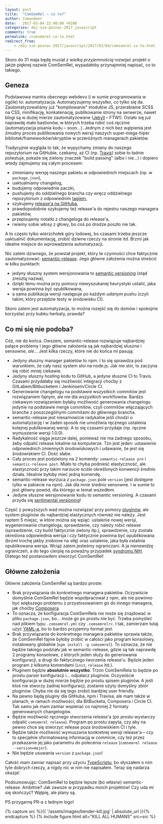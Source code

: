 ```yaml
---
layout: post
title:  "ComSemRel – co to?"
author: Comandeer
date:   2017-03-04 22:40:00 +0100
categories: daj-sie-poznac-2017 javascript
comments: true
permalink: /comsemrel-co-to.html
redirect_from:
    - /daj-sie-poznac-2017/javascript/2017/03/04/comsemrel-co-to.html
---
```


Skoro do 31 maja będę musiał _z wielką przyjemnością_ rozwijać projekt o jakże pięknej nazwie ComSemRel, wypadałoby przynajmniej napisać, co to takiego.

## Geneza

Podstawowa mantra obecnego webdevu (i w sumie programowania w ogóle) to: automatyzacja. Automatyzujemy wszystko, co tylko się da. Zautomatyzowaliśmy już "kompilowanie" modułów JS, przerabianie SCSS na CSS, minifikację, konkatenację, publikowanie strony na serwerze, nawet blogi są w dużej mierze zautomatyzowane ([Jekyll](http://jekyllrb.com/) – FTW!). Ostało się już naprawdę mało bastionów, w których trzeba robić coś ręcznie (automatyzacja pisania kodu – soon…). Jednym z nich bez wątpienia jest żmudny proces publikowania nowych wersji naszych super-mega-hiper bibliotek/frameworków/skryptów w przeróżnych managerach pakietów.

Tradycyjnie wygląda to tak, że wypychamy zmiany do naszego repozytorium na GitHubie, czekamy, aż CI (np. [Travis](https://travis-ci.org/)) sobie to ładnie potestuje, pokaże się zielony znaczek "build passing" (albo i nie…) i dopiero wtedy zajmujemy się całym procesem:

*   zmieniamy wersję naszego pakietu w odpowiednich miejscach (np. w `package.json`),
*   uaktualniamy changelog,
*   budujemy odpowiednie paczki,
*   pushujemy do oddzielnego brancha czy wręcz oddzielnego repozytorium z odpowiednim [tagiem](https://git-scm.com/book/en/v2/Git-Basics-Tagging),
*   szykujemy [release'a na GitHuba](https://help.github.com/articles/creating-releases/),
*   prawdopodobnie szykujemy też release'a do rejestru naszego managera pakietów,
*   przepisujemy notatki z changeloga do release'a,
*   rwiemy sobie włosy z głowy, bo coś po drodze poszło nie tak.

A to często tylko wierzchołek góry lodowej, bo czasami trzeba jeszcze uaktualnić dokumentację, zrobić dziwne rzeczy na stronie itd. Brzmi jak idealne miejsce do wprowadzenia automatyzacji.

Nic zatem dziwnego, że powstał projekt, który te czynności chce faktycznie zautomatyzować: [semantic-release](https://github.com/semantic-release/semantic-release). Jego główne założenia można streścić w kilku punktach:

*   jedyny słuszny system wersjonowania to [semantic versioning](http://semver.org/) (stąd zresztą nazwa),
*   dzięki temu można przy pomocy niewyszukanej heurystyki ustalić, jaka wersja powinna być opublikowana,
*   a sama publikacja wersji następuje po każdym _udanym_ pushu (czyli takim, który przejdzie testy w środowisku CI).

Skoro zatem jest automatyzacja, to można rozejść się do domów i spokojnie korzystać przy kubku herbaty, prawda?

## Co mi się nie podoba?

Cóż, nie do końca. Owszem, semantic-release rozwiązuje najbardziej palące problemy i jego główne założenia są jak najbardziej słuszne i sensowne, _ale_… Jest kilka rzeczy, które nie do końca mi pasują:

*   Jedyny słuszny manager pakietów to npm. I to się sprawdza pod warunkiem, że cały nasz system stoi na node.js. Jak nie stoi, to zaczyna się robić mniej ciekawie.
*   Jedyny słuszny hosting kodu to GitHub, a jedyne słuszne CI to Travis. Czasami przydałaby się możliwość integracji choćby z GitLabem/Bitbucketem i Jenkinsem/Circle CI.
*   Generowanie changelogu na podstawie wszystkich commitów jest rozwiązaniem fajnym, ale nie dla wszystkich workflowów. Bardzo ciekawym rozwiązaniem byłaby możliwość generowania changelogu jedynie na podstawie merge commitów, czyli commitów włączających branche z poszczególnymi commitami do głównego brancha.
*   semantic-release jest niesamowicie radykalne jeśli chodzi o automatyzację i w żaden sposób nie umożliwia ręcznego ustalenia kolejnej publikowanej wersji. A to się czasami przydaje (np. ręczne wymuszenie wersji 1.0.0).
*   Radykalność sięga jeszcze dalej, ponieważ nie ma żadnego sposobu, żeby odpalić release lokalnie na komputerze. Tzn jest jeden: ustawienie odpowiednich zmiennych środowiskowych i udawanie, że jest się środowiskiem CI. Dość słabe.
*   Cały proces jest podzielony na 2 komendy: `semantic-release pre` i `semantic-release post`. Miało to chyba podnieść elastyczność, ale elastyczność przy takim narzucie ściśle określonych konwencji średnio działa. Idealnie byłoby mieć jedną komendę.
*   semantic-release wyrzuca z `package.json` pole `version` (jest dostępne tylko w pakiecie na npm). Jak dla mnie średnio sensowne. I w sumie to jest główny powód, dla którego w temat wszedłem.
*   Jedyne słuszne wersjonowanie kodu to semantic versioning. A czasami przyda się [sentimental versioning](http://sentimentalversioning.org/)!

Część z powyższych wad można rozwiązać przy pomocy [pluginów](https://github.com/semantic-release/semantic-release#plugins), ale system pluginów do najbardziej elastycznych również nie należy. Jest raptem 5 miejsc, w które można się wpiąć: ustalenie nowej wersji, wygenerowanie changeloga, sprawdzenie, czy należy robić release (sprawdzenie, czy build faktycznie zielony itp.), sprawdzenie, czy została określona odpowiednia wersja i czy faktycznie powinna być opublikowana (brzmi trochę jakby zrobione na siłę) oraz ustalenie, jaka była ostatnia opublikowana wersja. Wciąż zatem jesteśmy ograniczani. A ja _nienawidzę_ ograniczeń, a do tego cierpię na poważny przypadek [syndromu NIH](https://en.wikipedia.org/wiki/Not_invented_here). Dlatego też postanowiłem stworzyć ComSemRel!

## Główne założenia

Główne założenia ComSemRel są bardzo proste:

-   Brak przywiązania do konkretnego managera pakietów. Oczywiście domyślnie ComSemRel będzie współpracował z npm, ale nie powinno być większego problemu z przystosowaniem go do innego managera, jak choćby [Composera](https://getcomposer.org/).
-   To oznacza, że konfiguracja ComSemRela nie może się znajdować w pliku `package.json`, bo… może go po prostu nie być. Trzeba pomyśleć nad plikiem typu `.comsemrel.yml` czy `.comsemrelrc`. I tak, zamierzam tutaj użyć [YAML-a](https://en.wikipedia.org/wiki/YAML), bo to bardzo przyjemny format jest.
-   Brak przywiązania do konkretnego managera pakietów sprawia także, że ComSemRel fajnie byłoby zrobić w całości jako program konsolowy, instalowany globalnie (`npm install -g comsemrel`). To oznacza, że nie będzie takiego podziału jak w semantic-release, gdzie są tak naprawdę 2 programy konsolowe, z których jeden służy do generowania konfiguracji, a drugi do faktycznego tworzenia release'u. Będzie jeden program z kilkoma komendami (`init`, `release` itd.).
-   Pluginem będzie **absolutnie wszystko**. Trzon ComSemRela to będzie po prostu parser konfiguracji i… odpalacz pluginów. Oczywiście konfiguracja w dużej mierze będzie po prostu spisem pluginów. A jeśli ktoś nie stworzy żadnej konfiguracji, zostanie użyty domyślny zbiór pluginów. Chyba nie da się tego zrobić bardziej user friendly.
-   Na pewno będą pluginy dla GitHuba, npm i Travisa, ale mam także w planach, w ramach możliwości, dla BitBucketa, Composera i Circle CI. Tak samo jak mam zamiar wspierać co najmniej 2 formaty generowanych changelogów.
-   Będzie możliwość ręcznego stworzenia release'a (po prostu wystarczy odpalić `comsemrel release`). Program po prostu zapyta, czy aby na pewno chce się stworzyć release poza środowiskiem CI i tyle.
-   Będzie także możliwość wymuszania konkretnej wersji release'a – czy to specjalnie sformatowaną informacją w commicie, czy też przez przekazanie jej jako parametru do polecenia `release` (`comsemrel release --version=major`).
-   Nie będzie usuwania `version` z `package.json`!

Całość mam zamiar napisać przy użyciu [TypeScriptu](https://www.typescriptlang.org/), bo słyszałem o nim tyle dobrych rzeczy, a nigdy nic w nim nie napisałem. Teraz się nadarza okazja!

Podsumowując: ComSemRel to będzie lepsze (bo _własne_) semantic-release. Ambitnie? Jak zawsze w przypadku moich projektów! Czy uda mi się skończyć? Wątpię, ale plany są.

PS przygarnę PR-a z ładnym logo!

{% capture src %}{{ '/assets/images/bender-kill.jpg' | absolute_url }}{% endcapture %}
{% include figure.html alt="KILL ALL HUMANS" src=src %}
